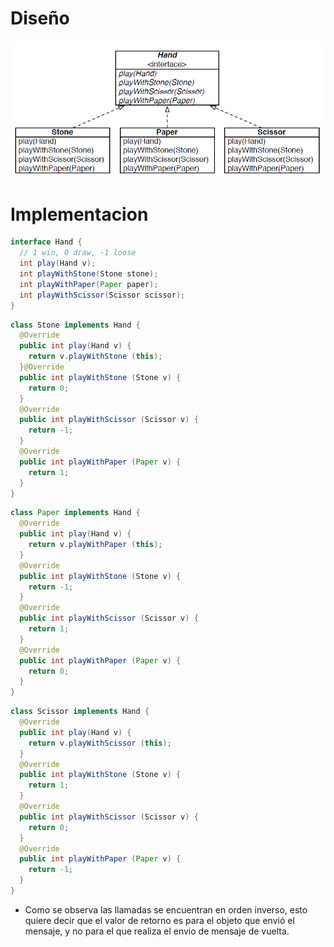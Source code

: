 # Diseño 

![](img/DiagramaCachipun.PNG)

# Implementacion

```java
interface Hand {
  // 1 win, 0 draw, -1 loose
  int play(Hand v);
  int playWithStone(Stone stone);
  int playWithPaper(Paper paper);
  int playWithScissor(Scissor scissor);
}
```

```java
class Stone implements Hand {
  @Override
  public int play(Hand v) {
    return v.playWithStone (this);
  }@Override
  public int playWithStone (Stone v) {
    return 0;
  }
  @Override
  public int playWithScissor (Scissor v) {
    return -1;
  }
  @Override
  public int playWithPaper (Paper v) {
    return 1;
  }
}
```

```java
class Paper implements Hand {
  @Override
  public int play(Hand v) {
    return v.playWithPaper (this);
  }
  @Override
  public int playWithStone (Stone v) {
    return -1;
  }
  @Override
  public int playWithScissor (Scissor v) {
    return 1;
  }
  @Override
  public int playWithPaper (Paper v) {
    return 0;
  }
}
```

```java
class Scissor implements Hand {
  @Override
  public int play(Hand v) {
    return v.playWithScissor (this);
  }
  @Override
  public int playWithStone (Stone v) {
    return 1;
  }
  @Override
  public int playWithScissor (Scissor v) {
    return 0;
  }
  @Override
  public int playWithPaper (Paper v) {
    return -1;
  }
}
```

* Como se observa las llamadas se encuentran en orden inverso, esto quiere decir que el valor de retorno es para el objeto que envió el mensaje, y no para el que realiza el envio de mensaje de vuelta.